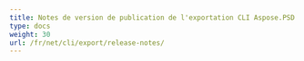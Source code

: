 ```yaml
---
title: Notes de version de publication de l'exportation CLI Aspose.PSD
type: docs
weight: 30
url: /fr/net/cli/export/release-notes/
---
```

